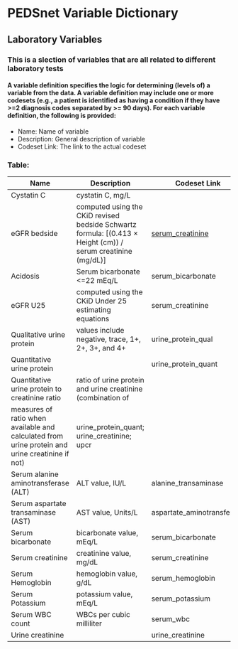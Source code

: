 # PEDSnet Variable Dictionary

## Laboratory Variables

### This is a slection of variables that are all related to different laboratory tests

#### A variable definition specifies the logic for determining (levels of) a variable from the data. A variable definition may include one or more codesets (e.g., a patient is identified as having a condition if they have >=2 diagnosis codes separated by >= 90 days). For each variable definition, the following is provided:
* Name: Name of variable
* Description: General description of variable
* Codeset Link: The link to the actual codeset

### Table:

| Name | Description | Codeset Link |
|------|-------------|--------------|
| Cystatin C | cystatin C, mg/L | |
| eGFR bedside | computed using the CKiD revised bedside Schwartz formula: [(0.413 × Height (cm)) / serum creatinine (mg/dL)] | [serum_creatinine](https://github.com/PRESERVE-Coordinating-Center/preserve_codesets/blob/main/measurement/serum_creatinine.csv) |
| Acidosis | Serum bicarbonate <=22 mEq/L | serum_bicarbonate |
| eGFR U25 | computed using the CKiD Under 25 estimating equations | serum_creatinine |
| Qualitative urine protein | values include negative, trace, 1+, 2+, 3+, and 4+ | urine_protein_qual |
| Quantitative urine protein | | urine_protein_quant |
| Quantitative urine protein to creatinine ratio | ratio of urine protein and urine creatinine (combination of
measures of ratio when available and calculated from urine protein and urine creatinine if not) | urine_protein_quant; urine_creatinine; upcr |
| Serum alanine aminotransferase (ALT) | ALT value, IU/L | alanine_transaminase |
| Serum aspartate transaminase (AST) | AST value, Units/L | aspartate_aminotransferase |
| Serum bicarbonate | bicarbonate value, mEq/L | serum_bicarbonate |
| Serum creatinine | creatinine value, mg/dL | serum_creatinine |
| Serum Hemoglobin | hemoglobin value, g/dL | serum_hemoglobin |
| Serum Potassium | potassium value, mEq/L | serum_potassium |
| Serum WBC count | WBCs per cubic milliliter | serum_wbc |
| Urine creatinine | | urine_creatinine |
